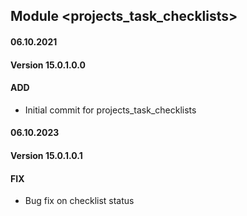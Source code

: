 ## Module <projects_task_checklists>

#### 06.10.2021
#### Version 15.0.1.0.0
#### ADD
- Initial commit for projects_task_checklists

#### 06.10.2023
#### Version 15.0.1.0.1
#### FIX
- Bug fix on checklist status

